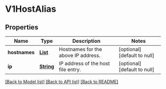 # V1HostAlias
## Properties

Name | Type | Description | Notes
------------ | ------------- | ------------- | -------------
**hostnames** | [**List**](string.md) | Hostnames for the above IP address. | [optional] [default to null]
**ip** | [**String**](string.md) | IP address of the host file entry. | [optional] [default to null]

[[Back to Model list]](../README.md#documentation-for-models) [[Back to API list]](../README.md#documentation-for-api-endpoints) [[Back to README]](../README.md)

